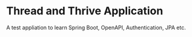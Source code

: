 # Thread and Thrive Application

A test appliation to learn Spring Boot, OpenAPI, Authentication, JPA etc.
